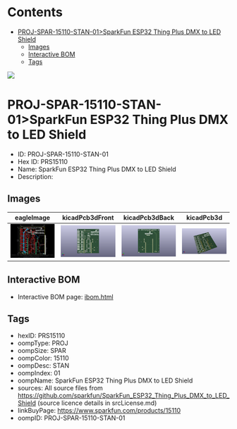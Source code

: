 



Contents
========

* [PROJ-SPAR-15110-STAN-01>SparkFun ESP32 Thing Plus DMX to LED Shield](#proj-spar-15110-stan-01sparkfun-esp32-thing-plus-dmx-to-led-shield)
	* [Images](#images)
	* [Interactive BOM](#interactive-bom)
	* [Tags](#tags)
  
![][im]
# PROJ-SPAR-15110-STAN-01>SparkFun ESP32 Thing Plus DMX to LED Shield

- ID: PROJ-SPAR-15110-STAN-01
- Hex ID: PRS15110
- Name: SparkFun ESP32 Thing Plus DMX to LED Shield
- Description: 

## Images
  
  

|eagleImage|kicadPcb3dFront|kicadPcb3dBack|kicadPcb3d|
| :---: | :---: | :---: | :---: |
|[![eagleImage](eagleImage_140.png)](eagleImage_.png)|[![kicadPcb3dFront](kicadPcb3dFront_140.png)](kicadPcb3dFront_.png)|[![kicadPcb3dBack](kicadPcb3dBack_140.png)](kicadPcb3dBack_.png)|[![kicadPcb3d](kicadPcb3d_140.png)](kicadPcb3d_.png)|

## Interactive BOM

- Interactive BOM page: [ibom.html](kicad/bom/ibom.html)

## Tags

- hexID: PRS15110
- oompType: PROJ
- oompSize: SPAR
- oompColor: 15110
- oompDesc: STAN
- oompIndex: 01
- oompName: SparkFun ESP32 Thing Plus DMX to LED Shield
- sources: All source files from https://github.com/sparkfun/SparkFun_ESP32_Thing_Plus_DMX_to_LED_Shield (source licence details in srcLicense.md)
- linkBuyPage: https://www.sparkfun.com/products/15110
- oompID: PROJ-SPAR-15110-STAN-01



[im]: kicadPcb3d_450.png
